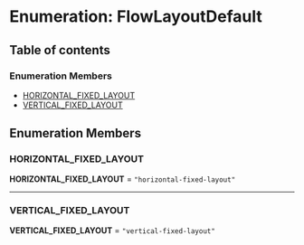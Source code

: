 # Enumeration: FlowLayoutDefault

## Table of contents

### Enumeration Members

* [HORIZONTAL\_FIXED\_LAYOUT](/en/auto-docs/document/enums/FlowLayoutDefault-1.md#horizontal_fixed_layout)
* [VERTICAL\_FIXED\_LAYOUT](/en/auto-docs/document/enums/FlowLayoutDefault-1.md#vertical_fixed_layout)

## Enumeration Members

### HORIZONTAL\_FIXED\_LAYOUT

**HORIZONTAL\_FIXED\_LAYOUT** = `"horizontal-fixed-layout"`

***

### VERTICAL\_FIXED\_LAYOUT

**VERTICAL\_FIXED\_LAYOUT** = `"vertical-fixed-layout"`
